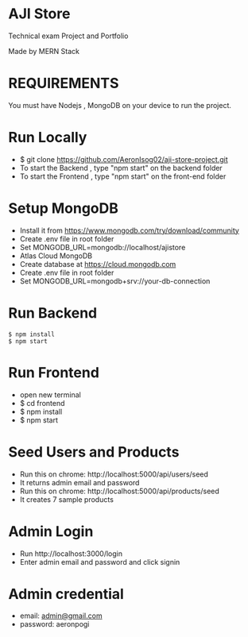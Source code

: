 # AJI Store

Technical exam Project and Portfolio

Made by MERN Stack

# REQUIREMENTS

You must have Nodejs , MongoDB on your device to run the project.

# Run Locally

- $ git clone https://github.com/AeronIsog02/aji-store-project.git
- To start the Backend , type "npm start" on the backend folder
- To start the Frontend , type "npm start" on the front-end folder

# Setup MongoDB

- Install it from https://www.mongodb.com/try/download/community
- Create .env file in root folder
- Set MONGODB_URL=mongodb://localhost/ajistore
- Atlas Cloud MongoDB
- Create database at https://cloud.mongodb.com
- Create .env file in root folder
- Set MONGODB_URL=mongodb+srv://your-db-connection

# Run Backend
    $ npm install
    $ npm start

# Run Frontend
- open new terminal
- $ cd frontend
- $ npm install
- $ npm start

# Seed Users and Products
- Run this on chrome: http://localhost:5000/api/users/seed
- It returns admin email and password
- Run this on chrome: http://localhost:5000/api/products/seed
- It creates 7 sample products

# Admin Login
- Run http://localhost:3000/login
- Enter admin email and password and click signin

# Admin credential
- email: admin@gmail.com
- password: aeronpogi
